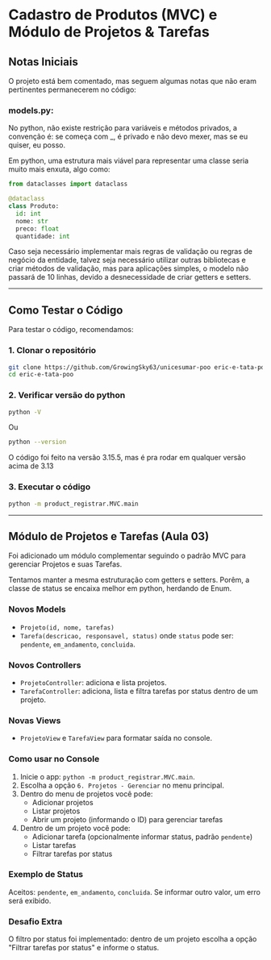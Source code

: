 <!-- ================================================================== -->
# Cadastro de Produtos (MVC) e Módulo de Projetos & Tarefas
<!-- ================================================================== -->

## Notas Iniciais
O projeto está bem comentado, mas seguem algumas notas que não eram pertinentes permanecerem no código:

### models.py:
No python, não existe restrição para variáveis e métodos privados, a convenção é: se começa com _, é privado e não devo mexer, mas se eu quiser, eu posso.

Em python, uma estrutura mais viável para representar uma classe seria muito mais enxuta, algo como:

```python
from dataclasses import dataclass

@dataclass
class Produto:
  id: int
  nome: str
  preco: float
  quantidade: int
```

Caso seja necessário implementar mais regras de validação ou regras de negócio da entidade, talvez seja necessário utilizar outras bibliotecas e criar métodos de validação, mas para aplicações simples, o modelo não passará de 10 linhas, devido a desnecessidade de criar getters e setters.

---

## Como Testar o Código
Para testar o código, recomendamos:

### 1. Clonar o repositório
```bash
git clone https://github.com/GrowingSky63/unicesumar-poo eric-e-tata-poo
cd eric-e-tata-poo
```

### 2. Verificar versão do python
```bash
python -V
```
Ou
```bash
python --version
```
O código foi feito na versão 3.15.5, mas é pra rodar em qualquer versão acima de 3.13

### 3. Executar o código
```bash
python -m product_registrar.MVC.main
```

---

## Módulo de Projetos e Tarefas (Aula 03)

Foi adicionado um módulo complementar seguindo o padrão MVC para gerenciar Projetos e suas Tarefas.

Tentamos manter a mesma estruturação com getters e setters. Porêm, a classe de status se encaixa melhor em python, herdando de Enum.

### Novos Models
- `Projeto(id, nome, tarefas)`
- `Tarefa(descricao, responsavel, status)` onde `status` pode ser: `pendente`, `em_andamento`, `concluida`.

### Novos Controllers
- `ProjetoController`: adiciona e lista projetos.
- `TarefaController`: adiciona, lista e filtra tarefas por status dentro de um projeto.

### Novas Views
- `ProjetoView` e `TarefaView` para formatar saída no console.

### Como usar no Console
1. Inicie o app: `python -m product_registrar.MVC.main`.
2. Escolha a opção `6. Projetos - Gerenciar` no menu principal.
3. Dentro do menu de projetos você pode:
   - Adicionar projetos
   - Listar projetos
   - Abrir um projeto (informando o ID) para gerenciar tarefas
4. Dentro de um projeto você pode:
   - Adicionar tarefa (opcionalmente informar status, padrão `pendente`)
   - Listar tarefas
   - Filtrar tarefas por status

### Exemplo de Status
Aceitos: `pendente`, `em_andamento`, `concluida`.
Se informar outro valor, um erro será exibido.

### Desafio Extra
O filtro por status foi implementado: dentro de um projeto escolha a opção "Filtrar tarefas por status" e informe o status.

